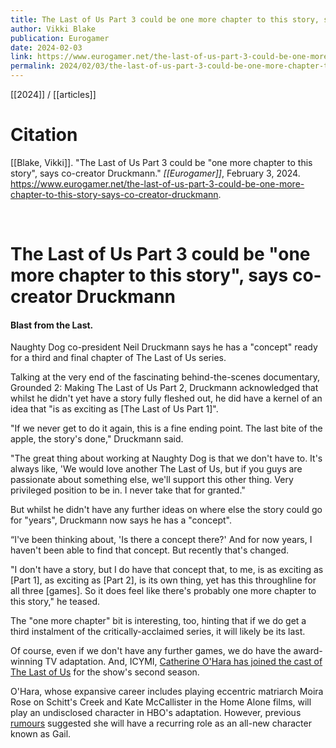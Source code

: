 ```yaml
---
title: The Last of Us Part 3 could be one more chapter to this story, says co-creator Druckmann
author: Vikki Blake
publication: Eurogamer
date: 2024-02-03
link: https://www.eurogamer.net/the-last-of-us-part-3-could-be-one-more-chapter-to-this-story-says-co-creator-druckmann
permalink: 2024/02/03/the-last-of-us-part-3-could-be-one-more-chapter-to-this-story-says-co-creator-druckmann
---
```


[[2024]] / [[articles]]

# Citation

[[Blake, Vikki]]. "The Last of Us Part 3 could be "one more chapter to this story", says co-creator Druckmann." *[[Eurogamer]]*, February 3, 2024. <https://www.eurogamer.net/the-last-of-us-part-3-could-be-one-more-chapter-to-this-story-says-co-creator-druckmann>.

<br>

# The Last of Us Part 3 could be "one more chapter to this story", says co-creator Druckmann

#### Blast from the Last.

Naughty Dog co-president Neil Druckmann says he has a "concept" ready for a third and final chapter of The Last of Us series.

Talking at the very end of the fascinating behind-the-scenes documentary, Grounded 2: Making The Last of Us Part 2, Druckmann acknowledged that whilst he didn't yet have a story fully fleshed out, he did have a kernel of an idea that "is as exciting as [The Last of Us Part 1]".

"If we never get to do it again, this is a fine ending point. The last bite of the apple, the story's done," Druckmann said.

"The great thing about working at Naughty Dog is that we don't have to. It's always like, 'We would love another The Last of Us, but if you guys are passionate about something else, we'll support this other thing. Very privileged position to be in. I never take that for granted."

But whilst he didn't have any further ideas on where else the story could go for "years", Druckmann now says he has a "concept".

“I've been thinking about, 'Is there a concept there?' And for now years, I haven't been able to find that concept. But recently that's changed.

"I don't have a story, but I do have that concept that, to me, is as exciting as [Part 1], as exciting as [Part 2], is its own thing, yet has this throughline for all three [games]. So it does feel like there's probably one more chapter to this story," he teased.

The "one more chapter" bit is interesting, too, hinting that if we do get a third instalment of the critically-acclaimed series, it will likely be its last.

Of course, even if we don't have any further games, we do have the award-winning TV adaptation. And, ICYMI, [Catherine O'Hara has joined the cast of The Last of Us](https://www.eurogamer.net/the-last-of-us-season-two-adds-schitts-creek-star-catherine-ohara-to-its-cast) for the show's second season.

O'Hara, whose expansive career includes playing eccentric matriarch Moira Rose on Schitt's Creek and Kate McCallister in the Home Alone films, will play an undisclosed character in HBO's adaptation. However, previous [rumours](https://twitter.com/TheLastofUsNews/status/1752020399691292933) suggested she will have a recurring role as an all-new character known as Gail.